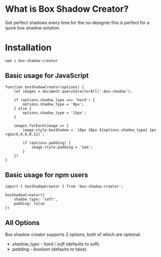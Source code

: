 # What is Box Shadow Creator?

Get perfect shadows every time for the no-designer this is perfect for a quick box shadow solution.

# Installation

`npm i box-shadow-creator`

## Basic usage for JavaScript

```
function boxShadowCreator(options) {
    let images = document.querySelectorAll('.box-shadow');

    if (options.shadow_type === 'hard') {
        options.shadow_type = '0px';
    } else { 
        options.shadow_type = '15px';
    }

    images.forEach(image => {
        image.style.boxShadow = `10px 10px ${options.shadow_type} 1px rgba(0,0,0,0.12)`;

        if (options.padding) {
            image.style.padding = '1em';
        }
    }) 
}
```

## Basic usage for npm users

```
import { boxShadowCreator } from 'box-shadow-creator';

boxShadowCreator({
    shadow_type: 'soft',
    padding: false
})
```

## All Options

Box shadow creator supports 2 options, both of which are optional:
* *shadow_type* - _hard / soft_ (defaults to soft)
* *padding* - _boolean_ (defaults to false)
